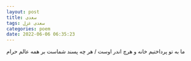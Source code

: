 ```yaml
---
layout: post
title: سعدی
tags: سعدی غزل
categories: poem
date: 2022-06-06 06:35:23
---
```


ما به تو پرداختیم خانه و هرچ اندر اوست / هر چه پسند شماست بر همه عالم حرام

